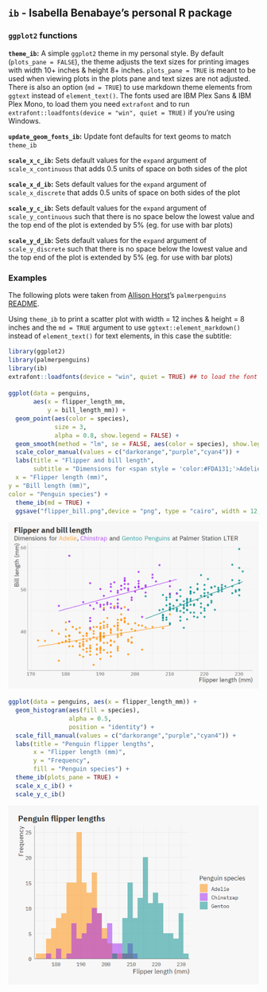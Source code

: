 
## `ib` - Isabella Benabaye’s personal R package

### `ggplot2` functions

**`theme_ib`:** A simple `ggplot2` theme in my personal style. By
default (`plots_pane = FALSE`), the theme adjusts the text sizes for
printing images with width 10+ inches & height 8+ inches. `plots_pane =
TRUE` is meant to be used when viewing plots in the plots pane and text
sizes are not adjusted. There is also an option (`md = TRUE`) to use
markdown theme elements from `ggtext` instead of `element_text()`. The
fonts used are IBM Plex Sans & IBM Plex Mono, to load them you need
`extrafont` and to run `extrafont::loadfonts(device = "win", quiet =
TRUE)` if you’re using Windows.

**`update_geom_fonts_ib`:** Update font defaults for text geoms to match
`theme_ib`

**`scale_x_c_ib`:** Sets default values for the `expand` argument of
`scale_x_continuous` that adds 0.5 units of space on both sides of the
plot

**`scale_x_d_ib`:** Sets default values for the `expand` argument of
`scale_x_discrete` that adds 0.5 units of space on both sides of the
plot

**`scale_y_c_ib`:** Sets default values for the `expand` argument of
`scale_y_continuous` such that there is no space below the lowest value
and the top end of the plot is extended by 5% (eg. for use with bar
plots)

**`scale_y_d_ib`:** Sets default values for the `expand` argument of
`scale_y_discrete` such that there is no space below the lowest value
and the top end of the plot is extended by 5% (eg. for use with bar
plots)

### Examples

The following plots were taken from [Allison
Horst](https://twitter.com/allison_horst)’s `palmerpenguins`
[README](https://github.com/allisonhorst/palmerpenguins/blob/master/README.md).

Using `theme_ib` to print a scatter plot with width = 12 inches & height
= 8 inches and the `md = TRUE` argument to use
`ggtext::element_markdown()` instead of `element_text()` for text
elements, in this case the subtitle:

``` r
library(ggplot2)
library(palmerpenguins)
library(ib)
extrafont::loadfonts(device = "win", quiet = TRUE) ## to load the font

ggplot(data = penguins,
       aes(x = flipper_length_mm,
           y = bill_length_mm)) +
  geom_point(aes(color = species),
             size = 3,
             alpha = 0.8, show.legend = FALSE) +
  geom_smooth(method = "lm", se = FALSE, aes(color = species), show.legend = FALSE) +
  scale_color_manual(values = c("darkorange","purple","cyan4")) +
  labs(title = "Flipper and bill length",
       subtitle = "Dimensions for <span style = 'color:#FDA131;'>Adelie</span>, <span style = 'color:#B14AF1;'>Chinstrap</span> and <span style = 'color:#31A0A0;'>Gentoo Penguins</span> at Palmer Station LTER",
  x = "Flipper length (mm)",
y = "Bill length (mm)",
color = "Penguin species") +
  theme_ib(md = TRUE) +
  ggsave("flipper_bill.png",device = "png", type = "cairo", width = 12, height = 8, dpi = 300)
```

![](README_files/figure-gfm/flipper_bill-1.png)<!-- -->

``` r
ggplot(data = penguins, aes(x = flipper_length_mm)) +
  geom_histogram(aes(fill = species),
                 alpha = 0.5,
                 position = "identity") +
  scale_fill_manual(values = c("darkorange","purple","cyan4")) +
  labs(title = "Penguin flipper lengths",
       x = "Flipper length (mm)",
       y = "Frequency",
       fill = "Penguin species") +
  theme_ib(plots_pane = TRUE) +
  scale_x_c_ib() +
  scale_y_c_ib()
```

![](README_files/figure-gfm/flipper_hist-1.png)<!-- -->
